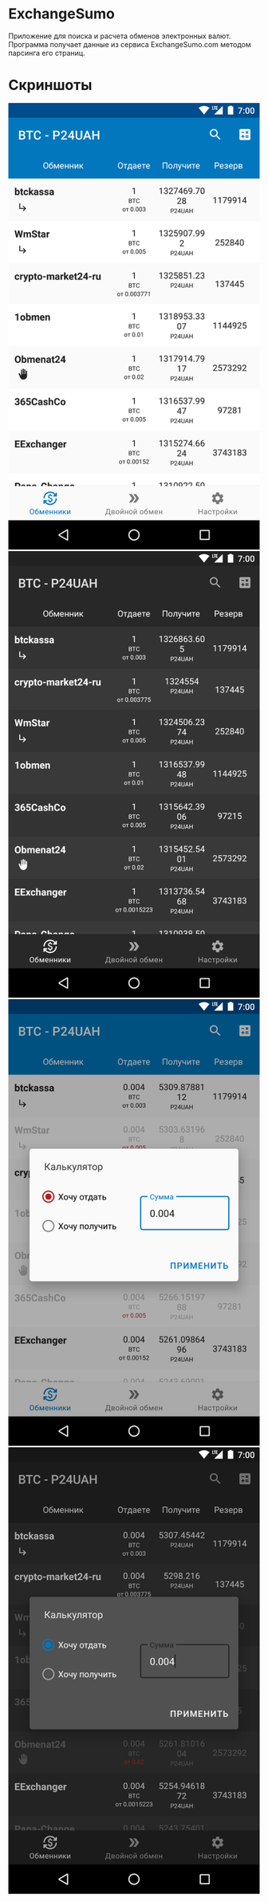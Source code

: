 # ExchangeSumo

Приложение для поиска и расчета обменов электронных валют.
Программа получает данные из сервиса ExchangeSumo.com методом парсинга его страниц.

# Скриншоты

![img](media/screenshots/phone/Screenshot_20220426_162302.png) ![img](media/screenshots/phone/Screenshot_20220426_162449.png)
![img](media/screenshots/phone/Screenshot_20220426_162429.png) ![img](media/screenshots/phone/Screenshot_20220426_162541.png)